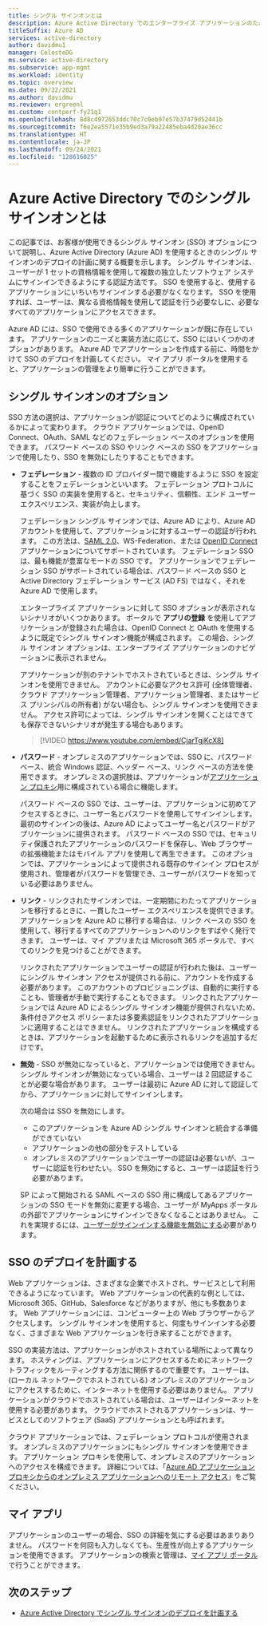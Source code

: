 ```yaml
---
title: シングル サインオンとは
description: Azure Active Directory でのエンタープライズ アプリケーションのためのシングル サインオンついて説明します。
titleSuffix: Azure AD
services: active-directory
author: davidmu1
manager: CelesteDG
ms.service: active-directory
ms.subservice: app-mgmt
ms.workload: identity
ms.topic: overview
ms.date: 09/22/2021
ms.author: davidmu
ms.reviewer: ergreenl
ms.custom: contperf-fy21q1
ms.openlocfilehash: 8d8c4972653ddc70c7c0eb97e57b37479d52441b
ms.sourcegitcommit: f6e2ea5571e35b9ed3a79a22485eba4d20ae36cc
ms.translationtype: HT
ms.contentlocale: ja-JP
ms.lasthandoff: 09/24/2021
ms.locfileid: "128616025"
---
```

# <a name="what-is-single-sign-on-in-azure-active-directory"></a>Azure Active Directory でのシングル サインオンとは

この記事では、お客様が使用できるシングル サインオン (SSO) オプションについて説明し、Azure Active Directory (Azure AD) を使用するときのシングル サインオンのデプロイの計画に関する概要を示します。 シングル サインオンは、ユーザーが 1 セットの資格情報を使用して複数の独立したソフトウェア システムにサインインできるようにする認証方法です。 SSO を使用すると、使用するアプリケーションにいちいちサインインする必要がなくなります。 SSO を使用すれば、ユーザーは、異なる資格情報を使用して認証を行う必要なしに、必要なすべてのアプリケーションにアクセスできます。 

Azure AD には、SSO で使用できる多くのアプリケーションが既に存在しています。 アプリケーションのニーズと実装方法に応じて、SSO にはいくつかのオプションがあります。 Azure AD でアプリケーションを作成する前に、時間をかけて SSO のデプロイを計画してください。 マイ アプリ ポータルを使用すると、アプリケーションの管理をより簡単に行うことができます。

## <a name="single-sign-on-options"></a>シングル サインオンのオプション

SSO 方法の選択は、アプリケーションが認証についてどのように構成されているかによって変わります。 クラウド アプリケーションでは、OpenID Connect、OAuth、SAML などのフェデレーション ベースのオプションを使用できます。 パスワード ベースの SSO やリンク ベースの SSO をアプリケーションで使用したり、SSO を無効にしたりすることもできます。

- **フェデレーション** - 複数の ID プロバイダー間で機能するように SSO を設定することをフェデレーションといいます。 フェデレーション プロトコルに基づく SSO の実装を使用すると、セキュリティ、信頼性、エンド ユーザー エクスペリエンス、実装が向上します。 

    フェデレーション シングル サインオンでは、Azure AD により、Azure AD アカウントを使用して、アプリケーションに対するユーザーの認証が行われます。 この方法は、[SAML 2.0](../develop/single-sign-on-saml-protocol.md)、WS-Federation、または [OpenID Connect](../develop/active-directory-v2-protocols.md) アプリケーションについてサポートされています。 フェデレーション SSO は、最も機能が豊富なモードの SSO です。 アプリケーションでフェデレーション SSO がサポートされている場合は、パスワード ベースの SSO と Active Directory フェデレーション サービス (AD FS) ではなく、それを Azure AD で使用します。

    エンタープライズ アプリケーションに対して SSO オプションが表示されないシナリオがいくつかあります。 ポータルで **アプリの登録** を使用してアプリケーションが登録された場合は、OpenID Connect と OAuth を使用するように既定でシングル サインオン機能が構成されます。 この場合、シングル サインオン オプションは、エンタープライズ アプリケーションのナビゲーションに表示されません。

    アプリケーションが別のテナントでホストされているときは、シングル サインオンを使用できません。 アカウントに必要なアクセス許可 (全体管理者、クラウド アプリケーション管理者、アプリケーション管理者、またはサービス プリンシパルの所有者) がない場合も、シングル サインオンを使用できません。 アクセス許可によっては、シングル サインオンを開くことはできても保存できないシナリオが発生する場合もあります。

    > [!VIDEO https://www.youtube.com/embed/CjarTgjKcX8]

- **パスワード** - オンプレミスのアプリケーションでは、SSO に、パスワード ベース、統合 Windows 認証、ヘッダー ベース、リンク ベースの方法を使用できます。 オンプレミスの選択肢は、アプリケーションが[アプリケーション プロキシ](../app-proxy/what-is-application-proxy.md)用に構成されている場合に機能します。

    パスワード ベースの SSO では、ユーザーは、アプリケーションに初めてアクセスするときに、ユーザー名とパスワードを使用してサインインします。 最初のサインインの後は、Azure AD によってユーザー名とパスワードがアプリケーションに提供されます。 パスワード ベースの SSO では、セキュリティ保護されたアプリケーションのパスワードを保存し、Web ブラウザーの拡張機能またはモバイル アプリを使用して再生できます。 このオプションでは、アプリケーションによって提供される既存のサインイン プロセスが使用され、管理者がパスワードを管理でき、ユーザーがパスワードを知っている必要はありません。

- **リンク** - リンクされたサインオンでは、一定期間にわたってアプリケーションを移行するときに、一貫したユーザー エクスペリエンスを提供できます。 アプリケーションを Azure AD に移行する場合は、リンク ベースの SSO を使用して、移行するすべてのアプリケーションへのリンクをすばやく発行できます。 ユーザーは、マイ アプリまたは Microsoft 365 ポータルで、すべてのリンクを見つけることができます。

    リンクされたアプリケーションでユーザーの認証が行われた後は、ユーザーにシングル サインオン アクセスが提供される前に、アカウントを作成する必要があります。 このアカウントのプロビジョニングは、自動的に実行することも、管理者が手動で実行することもできます。 リンクされたアプリケーションでは Azure AD によるシングル サインオン機能が提供されないため、条件付きアクセス ポリシーまたは多要素認証をリンクされたアプリケーションに適用することはできません。 リンクされたアプリケーションを構成するときは、アプリケーションを起動するために表示されるリンクを追加するだけです。

- **無効** - SSO が無効になっていると、アプリケーションでは使用できません。 シングル サインオンが無効になっている場合、ユーザーは 2 回認証することが必要な場合があります。 ユーザーは最初に Azure AD に対して認証してから、アプリケーションに対してサインインします。

    次の場合は SSO を無効にします。

    - このアプリケーションを Azure AD シングル サインオンと統合する準備ができていない
    - アプリケーションの他の部分をテストしている
    - オンプレミスのアプリケーションでユーザーの認証は必要ないが、ユーザーに認証を行わせたい。 SSO を無効にすると、ユーザーは認証を行う必要があります。

    SP によって開始される SAML ベースの SSO 用に構成してあるアプリケーションの SSO モードを無効に変更する場合、ユーザーが MyApps ポータルの外部でアプリケーションにサインインできなくなることはありません。 これを実現するには、[ユーザーがサインインする機能を無効にする](disable-user-sign-in-portal.md)必要があります。

## <a name="plan-sso-deployment"></a>SSO のデプロイを計画する

Web アプリケーションは、さまざまな企業でホストされ、サービスとして利用できるようになっています。 Web アプリケーションの代表的な例としては、Microsoft 365、GitHub、Salesforce などがありますが、他にも多数あります。 Web アプリケーションには、コンピューター上の Web ブラウザーからアクセスします。 シングル サインオンを使用すると、何度もサインインする必要なく、さまざまな Web アプリケーションを行き来することができます。

SSO の実装方法は、アプリケーションがホストされている場所によって異なります。 ホスティングは、アプリケーションにアクセスするためにネットワーク トラフィックをルーティングする方法に関係するので重要です。 ユーザーは、(ローカル ネットワークでホストされている) オンプレミスのアプリケーションにアクセスするために、インターネットを使用する必要はありません。 アプリケーションがクラウドでホストされている場合は、ユーザーはインターネットを使用する必要があります。 クラウドでホストされるアプリケーションは、サービスとしてのソフトウェア (SaaS) アプリケーションとも呼ばれます。

クラウド アプリケーションでは、フェデレーション プロトコルが使用されます。 オンプレミスのアプリケーションにもシングル サインオンを使用できます。 アプリケーション プロキシを使用して、オンプレミスのアプリケーションへのアクセスを構成できます。 詳細については、「[Azure AD アプリケーション プロキシからのオンプレミス アプリケーションへのリモート アクセス](../app-proxy/application-proxy.md)」をご覧ください。

## <a name="my-apps"></a>マイ アプリ

アプリケーションのユーザーの場合、SSO の詳細を気にする必要はあまりありません。 パスワードを何回も入力しなくても、生産性が向上するアプリケーションを使用できます。 アプリケーションの検索と管理は、[マイ アプリ ポータル](https://myapps.microsoft.com)で行うことができます。 

## <a name="next-steps"></a>次のステップ

- [Azure Active Directory でシングル サインオンのデプロイを計画する](plan-sso-deployment.md)
